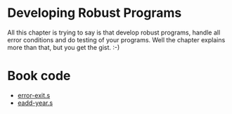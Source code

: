 # Developing Robust Programs

All this chapter is trying to say is that develop robust programs,
handle all error conditions and do testing of your programs. Well the
chapter explains more than that, but you get the gist. :-)

# Book code

* [error-exit.s](../chapter6/code/error-exit.s)
* [eadd-year.s](../chapter6/code/eadd-year.s)
